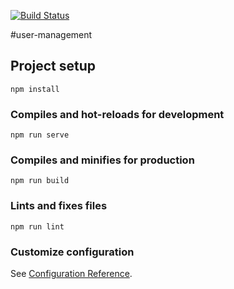 [![Build Status](https://travis-ci.org/bcgov/moh-iam.svg?branch=master)](https://travis-ci.org/bcgov/moh-iam)

#user-management

## Project setup
```
npm install
```

### Compiles and hot-reloads for development
```
npm run serve
```

### Compiles and minifies for production
```
npm run build
```

### Lints and fixes files
```
npm run lint
```

### Customize configuration
See [Configuration Reference](https://cli.vuejs.org/config/).
